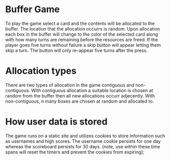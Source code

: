 # Buffer Game 

To play the game select a card and the contents will be allocated to the buffer. The location that the allocation occurrs is random.
Upon allocation each box in the buffer will change to the color of the selected card along with how many turns are remaining before the
resources are freed. If the player goes five turns without failure a skip button will appear letting them skip a turn. The button will only
re-appear five turns after the press.

# Allocation types

There are two types of allocation in the game contiguous and non-contiguous. With contiguous allocation a suitable location is chosen at random from
the buffer then all new allocations occurr adjecently. With non-contiguous, n many boxes are chosen at random and allocated to.

# How user data is stored

The game runs on a static site and utilizes cookies to store information such as usernames and high scores. The username cookie persists for one day whereas
the scoreboard persists for 30 days. (note, use within these time spans will reset the timers and prevent the cookies from expiring);
